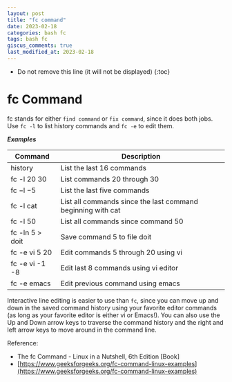 ```yaml
---
layout: post
title: "fc command"
date: 2023-02-18
categories: bash fc
tags: bash fc
giscus_comments: true
last_modified_at: 2023-02-18
---
```


- Do not remove this line (it will not be displayed)
  {:toc}

# fc Command

fc stands for either `find command` or `fix command`, since it does both jobs. Use `fc -l` to list history commands and `fc -e` to edit them.

**_Examples_**

| Command         | Description                                                 |
| --------------- | ----------------------------------------------------------- |
| history         | List the last 16 commands                                   |
| fc -l 20 30     | List commands 20 through 30                                 |
| fc −l −5        | List the last five commands                                 |
| fc -l cat       | List all commands since the last command beginning with cat |
| fc -l 50        | List all commands since command 50                          |
| fc -ln 5 > doit | Save command 5 to file doit                                 |
| fc -e vi 5 20   | Edit commands 5 through 20 using vi                         |
| fc -e vi -1 -8  | Edit last 8 commands using vi editor                        |
| fc -e emacs     | Edit previous command using emacs                           |

Interactive line editing is easier to use than `fc`, since you can move up and down in the saved command history using your favorite editor commands (as long as your favorite editor is either vi or Emacs!). You can also use the Up and Down arrow keys to traverse the command history and the right and left arrow keys to move around in the command line.

Reference:

- The fc Command - Linux in a Nutshell, 6th Edition [Book]
- [https://www.geeksforgeeks.org/fc-command-linux-examples](https://www.geeksforgeeks.org/fc-command-linux-examples)
